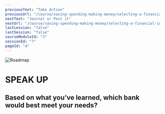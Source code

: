 ```yaml
---
previousText: "Take Action"
previousUrl: "/course/saving-spending-making-money/selecting-a-financial-institution/activities"
nextText: "Journal or Post it"
nextUrl: "/course/saving-spending-making-money/selecting-a-financial-institution/journal-or-post-it"
lastLession: "false"
lastSession: "false"
courseModuleId: "3"
sessionId: "7"
pageId: "4"
---
```



![Roadmap](/assets/img/lets-talk-about-it.png)
# SPEAK UP
## Based on what you’ve learned, which bank would best meet your needs?
<sparkle-feed-post assignment-name="Based on what you’ve learned, which bank would best meet your needs?" ></sparkle-feed-post>

